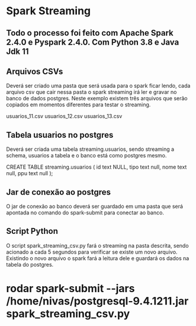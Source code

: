 # Spark Streaming

## Todo o processo foi feito com Apache Spark 2.4.0 e Pyspark 2.4.0. Com Python 3.8 e Java Jdk 11

## Arquivos CSVs

Deverá ser criado uma pasta que será usada para o spark ficar lendo, cada arquivo csv que cair nessa pasta o spark streaming irá ler e gravar no banco de dados postgres. Neste exemplo existem três arquivos que serão copiados em momentos diferentes para testar o streaming.

usuarios_11.csv
usuarios_12.csv
usuarios_13.csv

## Tabela usuarios no postgres

Deverá ser criada uma tabela streaming.usuarios, sendo streaming a schema, usuarios a tabela e o banco está como postgres mesmo.

CREATE TABLE streaming.usuarios (
	id text NULL,
	tipo text null,
	nome text null,
	ppu text null
);

## Jar de conexão ao postgres

O jar de conexão ao banco deverá ser guardado em uma pasta que será apontada no comando do spark-submit para conectar ao banco.

## Script Python

O script spark_streaming_csv.py fará o streaming na pasta descrita, sendo acionado a cada 5 segundos para verificar se existe um novo arquivo.
Existindo o novo arquivo o spark fará a leitura dele e guardará os dados na tabela do postgres.

# rodar spark-submit --jars /home/nivas/postgresql-9.4.1211.jar spark_streaming_csv.py
